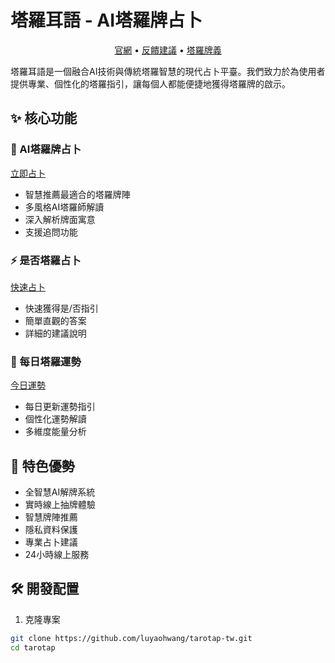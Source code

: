 # 塔羅耳語 - AI塔羅牌占卜

<p align="center">
 <a href="https://tarotap.com">官網</a> •
 <a href="https://tarotap.com/feedback">反饋建議</a> •
 <a href="https://tarotap.com/card_meanings">塔羅牌義</a>
</p>

塔羅耳語是一個融合AI技術與傳統塔羅智慧的現代占卜平臺。我們致力於為使用者提供專業、個性化的塔羅指引，讓每個人都能便捷地獲得塔羅牌的啟示。

## ✨ 核心功能

### 🔮 AI塔羅牌占卜
[立即占卜](https://tarotap.com/tarot-reading)
- 智慧推薦最適合的塔羅牌陣
- 多風格AI塔羅師解讀
- 深入解析牌面寓意
- 支援追問功能

### ⚡ 是否塔羅占卜
[快速占卜](https://tarotap.com/yes-or-no-tarot)
- 快速獲得是/否指引
- 簡單直觀的答案
- 詳細的建議說明

### 🌅 每日塔羅運勢
[今日運勢](https://tarotap.com/fortune/daily)
- 每日更新運勢指引
- 個性化運勢解讀
- 多維度能量分析

## 🌟 特色優勢
- 全智慧AI解牌系統
- 實時線上抽牌體驗
- 智慧牌陣推薦
- 隱私資料保護
- 專業占卜建議
- 24小時線上服務

## 🛠️ 開發配置

1. 克隆專案
```bash
git clone https://github.com/luyaohwang/tarotap-tw.git
cd tarotap
